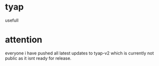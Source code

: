 # tyap
usefull

# attention
everyone i have pushed all latest updates to tyap-v2 which is currently not public as it isnt ready for release. 

